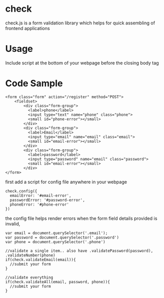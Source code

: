 # check
check.js is a form validation library which helps for quick assembling of frontend applications

# Usage
Include script at the bottom of your webpage before the closing body tag

# Code Sample

```
<form class="form" action="/register" method="POST">
    <fieldset>
        <div class="form-group">
          <label>phone</label>
          <input type="text" name="phone" class="phone">
          <small id="phone-error"></small>
        </div>
        <div class="form-group">
          <label>Email</label>
          <input type="email" name="email" class="email">
          <small id="email-error"></small>
        </div>
        <div class="form-group">
          <label>password</label>
          <input type="password" name="email" class="password">
          <small id="email-error"></small>
        </div>
</form>
```

first add a script for config file anywhere in your webpage
```
check.config({
  emailError: '#email-error',
  passwordError: '#password-error',
  phoneError: '#phone-error'
})
```
the config file helps render errors when the form field details provided is invalid,
```
var email = document.querySelector('.email');
var password = document.querySelector('.password')
var phone = document.querySelector('.phone')

//validate a single item.. also have .validatePassword(password), .validateNumber(phone)
if(check.validateEmail(email)){
  //submit your form 
}

//validate everything
if(check.validateAll(email, password, phone)){
  //submit your form
}
```
